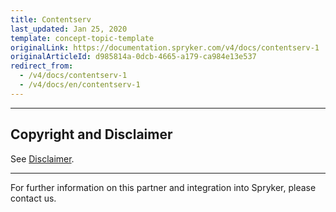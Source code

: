 ```yaml
---
title: Contentserv
last_updated: Jan 25, 2020
template: concept-topic-template
originalLink: https://documentation.spryker.com/v4/docs/contentserv-1
originalArticleId: d985814a-0dcb-4665-a179-ca984e13e537
redirect_from:
  - /v4/docs/contentserv-1
  - /v4/docs/en/contentserv-1
---
```


---

## Copyright and Disclaimer

See [Disclaimer](https://github.com/spryker/spryker-documentation).

---
For further information on this partner and integration into Spryker, please contact us.

<div class="hubspot-form js-hubspot-form" data-portal-id="2770802" data-form-id="163e11fb-e833-4638-86ae-a2ca4b929a41" id="hubspot-1"></div>

